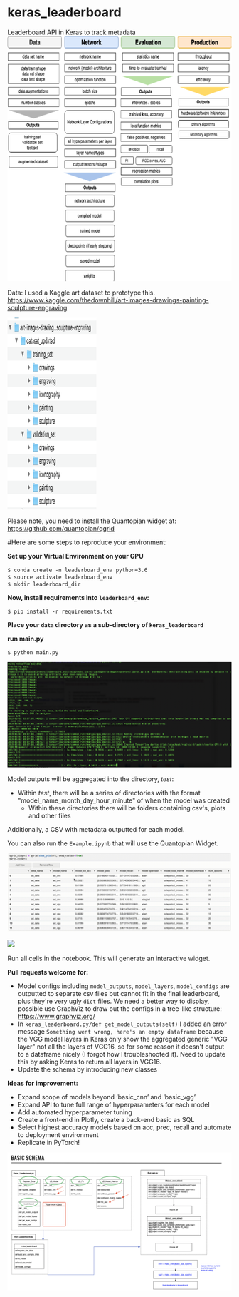 # keras_leaderboard
Leaderboard API in Keras to track metadata
<img src=metadata.png width=600 height=550>

Data: I used a Kaggle art dataset to prototype this. https://www.kaggle.com/thedownhill/art-images-drawings-painting-sculpture-engraving

<img src =data.png width=200 height=430>

Please note, you need to install the Quantopian widget at: https://github.com/quantopian/qgrid<br>

#Here are some steps to reproduce your environment: 

<b>Set up your Virtual Environment on your GPU</b>

    $ conda create -n leaderboard_env python=3.6
    $ source activate leaderboard_env
    $ mkdir leaderboard_dir

<b>Now, install requirements into `leaderboard_env`:</b>

    $ pip install -r requirements.txt

<b>Place your `data` directory as a sub-directory of `keras_leaderboard`</b>

<b>run main.py</b>

    $ python main.py

<img src=main.png>

Model outputs will be aggregated into the directory, *test*:
- Within *test*, there will be a series of directories with the format "model_name_month_day_hour_minute" of when the model was created
    - Within these directories there will be folders containing csv's, plots and other files
        
Additionally, a CSV with metadata outputted for each model. 

You can also run the `Example.ipynb` that will use the Quantopian Widget.

![](leaderboard_fin.gif)

![](models.gif)

Run all cells in the notebook. This will generate an interactive widget. 
 
<b>Pull requests welcome for:</b>

- Model configs including `model_outputs`, `model_layers`, `model_configs` are outputted to separate csv files but cannot fit in the final leaderboard, plus they're very ugly `dict` files. We need a better way to display, possible use GraphViz to draw out the configs in a tree-like structure: https://www.graphviz.org/
- In `keras_leaderboard.py/def get_model_outputs(self)` I added an error message `Something went wrong, here's an empty dataframe` because the VGG model layers in Keras only show the aggregated generic "VGG layer" not all the layers of VGG16, so for some reason it doesn't output to a dataframe nicely (I forgot how I troubleshooted it). Need to update this by asking Keras to return all layers in VGG16. 
- Update the schema by introducing new classes

<b>Ideas for improvement:</b>

- Expand scope of models beyond ‘basic_cnn’ and ‘basic_vgg’
- Expand API to tune full range of hyperparameters for each model
- Add automated hyperparameter tuning 
- Create a front-end in Plotly, create a back-end basic as SQL
- Select highest accuracy models based on acc, prec, recall and automate to deployment environment
- Replicate in PyTorch!

![](schema.png)
  

